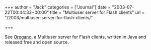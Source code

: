 +++
author = "Jack"
categories = ["Journal"]
date = "2003-07-22T00:44:33+00:00"
title = "Multiuser server for Flash clients"
url = "/2003/multiuser-server-for-flash-clients/"

+++

See [Oregano][1], a Multiuser server for Flash clients, written in Java and released free and open source.

 [1]: http://www.oregano-server.org/